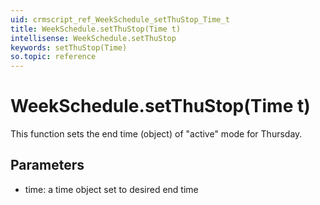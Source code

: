 ```yaml
---
uid: crmscript_ref_WeekSchedule_setThuStop_Time_t
title: WeekSchedule.setThuStop(Time t)
intellisense: WeekSchedule.setThuStop
keywords: setThuStop(Time)
so.topic: reference
---
```


# WeekSchedule.setThuStop(Time t)

This function sets the end time (object) of "active" mode for Thursday.

## Parameters

* time: a time object set to desired end time

